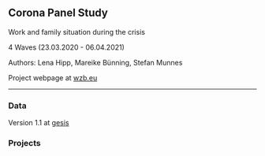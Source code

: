 ## Corona Panel Study

Work and family situation during the crisis

4 Waves (23.03.2020 - 06.04.2021)

Authors: Lena Hipp, Mareike Bünning, Stefan Munnes

Project webpage at [wzb.eu](https://wzb.eu/de/forschung/dynamiken-sozialer-ungleichheiten/arbeit-und-fuersorge/corona-alltag)

***

### Data
Version 1.1 at [gesis](https://data.gesis.org/sharing/#!Detail/10.7802/2122)

### Projects
